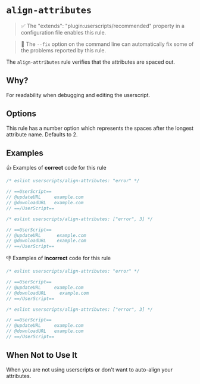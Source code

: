 # `align-attributes`

> ✅ The "extends": "plugin:userscripts/recommended" property in a configuration
> file enables this rule.

<!-- markdownlint-disable-next-line MD033 -->

> 🔧 The `--fix` option on the command line can automatically fix some of the
> problems reported by this rule.

The `align-attributes` rule verifies that the attributes are spaced out.

## Why?

For readability when debugging and editing the userscript.

## Options

This rule has a number option which represents the spaces after the longest
attribute name. Defaults to 2.

## Examples

👍 Examples of **correct** code for this rule

```js
/* eslint userscripts/align-attributes: "error" */

// ==UserScript==
// @updateURL     example.com
// @downloadURL   example.com
// ==/UserScript==
```

```js
/* eslint userscripts/align-attributes: ["error", 3] */

// ==UserScript==
// @updateURL      example.com
// @downloadURL    example.com
// ==/UserScript==
```

👎︎ Examples of **incorrect** code for this rule

```js
/* eslint userscripts/align-attributes: "error" */

// ==UserScript==
// @updateURL     example.com
// @downloadURL     example.com
// ==/UserScript==
```

```js
/* eslint userscripts/align-attributes: ["error", 3] */

// ==UserScript==
// @updateURL     example.com
// @downloadURL   example.com
// ==/UserScript==
```

## When Not to Use It

When you are not using userscripts or don't want to auto-align your attributes.
